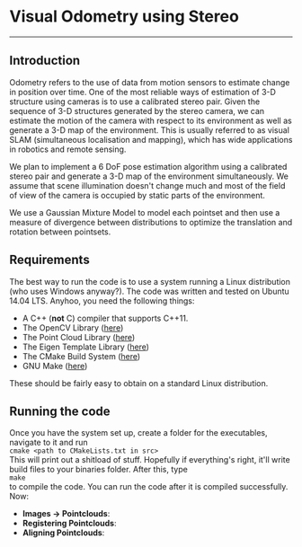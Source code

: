 Visual Odometry using Stereo
===========
***
Introduction
------------
Odometry refers to the use of data from motion sensors to estimate change in position over time. One of the most reliable ways of estimation of 3-D structure using cameras is to use a calibrated stereo pair. Given the sequence of 3-D structures generated by the stereo camera, we can estimate the motion of the camera with respect to its environment as well as generate a 3-D map of the environment. This is usually referred to as visual SLAM (simultaneous localisation and mapping), which has wide applications in robotics and remote sensing.

We plan to implement a 6 DoF pose estimation algorithm using a calibrated stereo pair and generate a 3-D map of the environment simultaneously. We assume that scene illumination doesn't change much and most of the field of view of the camera is occupied by static parts of the environment.

We use a Gaussian Mixture Model to model each pointset and then use a measure of divergence between distributions to optimize the translation and rotation between pointsets.

Requirements
------------
The best way to run the code is to use a system running a Linux distribution (who uses Windows anyway?). The code was written and tested on Ubuntu 14.04 LTS. Anyhoo, you need the following things:
+ A C++ (**not** C) compiler that supports C++11.
+ The OpenCV Library ([here](http://opencv.org/))
+ The Point Cloud Library ([here](http://pointclouds.org/))
+ The Eigen Template Library ([here](http://eigen.tuxfamily.org/))
+ The CMake Build System ([here](www.cmake.org/))
+ GNU Make ([here](www.gnu.org/software/make/))

These should be fairly easy to obtain on a standard Linux distribution.

Running the code
----------------
Once you have the system set up, create a folder for the executables, navigate to it and run  
`cmake <path to CMakeLists.txt in src>`  
This will print out a shitload of stuff. Hopefully if everything's right, it'll write build files to your binaries folder. After this, type  
`make`  
to compile the code. You can run the code after it is compiled successfully. Now:

+ **Images -> Pointclouds**: 
+ **Registering Pointclouds**: 
+ **Aligning Pointclouds**:

